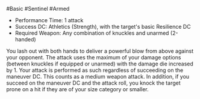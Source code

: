 #Basic #Sentinel #Armed
 
- Performance Time: 1 attack
- Success DC: Athletics (Strength), with the target's basic Resilience DC
- Required Weapon: Any combination of knuckles and unarmed (2-handed)
 
You lash out with both hands to deliver a powerful blow from above against your opponent. The attack uses the maximum of your damage options (between knuckles if equipped or unarmed) with the damage die increased by 1. Your attack is performed as such regardless of succeeding on the maneuver DC. 
This counts as a medium weapon attack.
In addition, if you succeed on the maneuver DC and the attack roll,  you knock the target prone on a hit if they are of your size category or smaller.